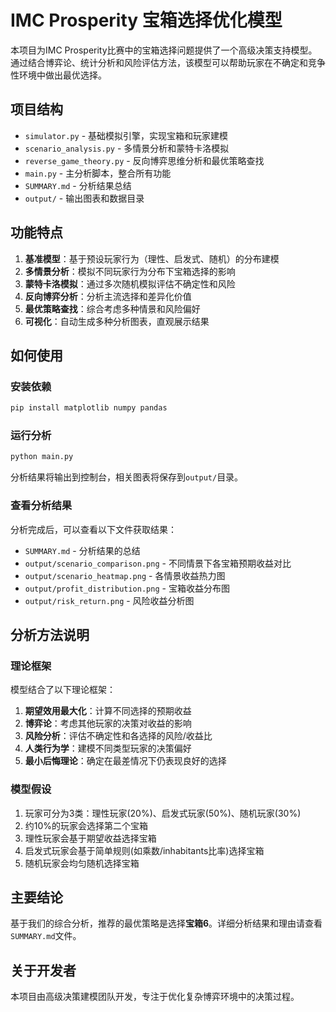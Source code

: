 # IMC Prosperity 宝箱选择优化模型

本项目为IMC Prosperity比赛中的宝箱选择问题提供了一个高级决策支持模型。通过结合博弈论、统计分析和风险评估方法，该模型可以帮助玩家在不确定和竞争性环境中做出最优选择。

## 项目结构

- `simulator.py` - 基础模拟引擎，实现宝箱和玩家建模
- `scenario_analysis.py` - 多情景分析和蒙特卡洛模拟
- `reverse_game_theory.py` - 反向博弈思维分析和最优策略查找
- `main.py` - 主分析脚本，整合所有功能
- `SUMMARY.md` - 分析结果总结
- `output/` - 输出图表和数据目录

## 功能特点

1. **基准模型**：基于预设玩家行为（理性、启发式、随机）的分布建模
2. **多情景分析**：模拟不同玩家行为分布下宝箱选择的影响
3. **蒙特卡洛模拟**：通过多次随机模拟评估不确定性和风险
4. **反向博弈分析**：分析主流选择和差异化价值
5. **最优策略查找**：综合考虑多种情景和风险偏好
6. **可视化**：自动生成多种分析图表，直观展示结果

## 如何使用

### 安装依赖

```bash
pip install matplotlib numpy pandas
```

### 运行分析

```bash
python main.py
```

分析结果将输出到控制台，相关图表将保存到`output/`目录。

### 查看分析结果

分析完成后，可以查看以下文件获取结果：

- `SUMMARY.md` - 分析结果的总结
- `output/scenario_comparison.png` - 不同情景下各宝箱预期收益对比
- `output/scenario_heatmap.png` - 各情景收益热力图
- `output/profit_distribution.png` - 宝箱收益分布图
- `output/risk_return.png` - 风险收益分析图

## 分析方法说明

### 理论框架

模型结合了以下理论框架：

1. **期望效用最大化**：计算不同选择的预期收益
2. **博弈论**：考虑其他玩家的决策对收益的影响
3. **风险分析**：评估不确定性和各选择的风险/收益比
4. **人类行为学**：建模不同类型玩家的决策偏好
5. **最小后悔理论**：确定在最差情况下仍表现良好的选择

### 模型假设

1. 玩家可分为3类：理性玩家(20%)、启发式玩家(50%)、随机玩家(30%)
2. 约10%的玩家会选择第二个宝箱
3. 理性玩家会基于期望收益选择宝箱
4. 启发式玩家会基于简单规则(如乘数/inhabitants比率)选择宝箱
5. 随机玩家会均匀随机选择宝箱

## 主要结论

基于我们的综合分析，推荐的最优策略是选择**宝箱6**。详细分析结果和理由请查看`SUMMARY.md`文件。

## 关于开发者

本项目由高级决策建模团队开发，专注于优化复杂博弈环境中的决策过程。 